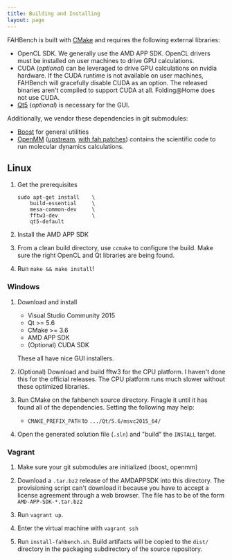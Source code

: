 ```yaml
---
title: Building and Installing
layout: page
---
```


FAHBench is built with [CMake] and requires the following external libraries:

 - OpenCL SDK. We generally use the AMD APP SDK.
   OpenCL drivers must be installed on user machines to drive GPU calculations.
 - CUDA (*optional*) can be leveraged to drive GPU calculations on nvidia
   hardware. If the CUDA runtime is not available on user machines,
   FAHBench will gracefully disable CUDA as an option. The released
   binaries aren't compiled to support CUDA at all. Folding@Home does not
   use CUDA.
 - [Qt5] (*optional*) is necessary for the GUI.

Additionally, we vendor these dependencies in git submodules:
 
 - [Boost] for general utilities
 - [OpenMM] ([upstream], [with fah patches]) contains the scientific code to run molecular
   dynamics calculations.


[CMake]: http://www.cmake.org/
[Boost]: http://www.boost.org/
[Qt5]: http://qt-project.org/
[OpenMM]: http://openmm.org/
[upstream]: http://github.com/pandegroup/openmm/
[with fah patches]: http://github.com/pandegroup/openmm/

Linux
-----

 1. Get the prerequisites

    ```
    sudo apt-get install    \
        build-essential     \
        mesa-common-dev     \
        fftw3-dev           \
        qt5-default
    ```

 1. Install the AMD APP SDK

 1. From a clean build directory, use `ccmake` to configure the build.
    Make sure the right OpenCL and Qt libraries are being found.

 1. Run `make && make install`!


### Windows

 1. Download and install 
      - Visual Studio Community 2015
      - Qt >= 5.6
      - CMake >= 3.6
      - AMD APP SDK
      - (Optional) CUDA SDK

    These all have nice GUI installers.

 1. (Optional) Download and build fftw3 for the CPU platform. I haven't done
    this for the official releases. The CPU platform runs much slower without
    these optimized libraries.


 1. Run CMake on the fahbench source directory. Finagle it until it has
    found all of the dependencies.
    Setting the following may help:
     
     - `CMAKE_PREFIX_PATH` to `.../Qt/5.6/msvc2015_64/`

 1. Open the generated solution file (`.sln`) and "build" the `INSTALL` target. 

### Vagrant

 1. Make sure your git submodules are initialized (boost, openmm)

 1. Download a `.tar.bz2` release of the AMDAPPSDK into this directory.
    The provisioning script can't download it because you have to accept
    a license agreement through a web browser. The file has to be of the form
    `AMD-APP-SDK-*.tar.bz2`

 1. Run `vagrant up`.

 1. Enter the virtual machine with `vagrant ssh`

 1. Run `install-fahbench.sh`. Build artifacts
    will be copied to the `dist/` directory in the packaging subdirectory of the source repository.

